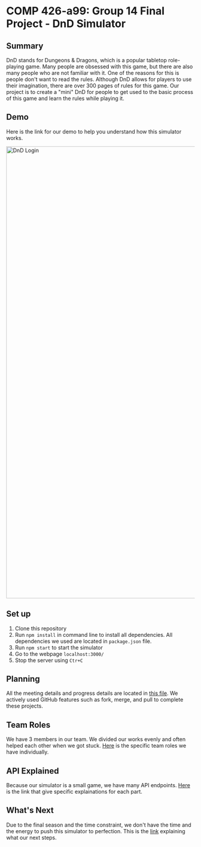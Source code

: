 # COMP 426-a99: Group 14 Final Project - DnD Simulator
## Summary

DnD stands for Dungeons & Dragons, which is a popular tabletop role-playing game. Many people are obsessed with this game, but there are also many people who are not familiar with it. One of the reasons for this is people don't want to read the rules. Although DnD allows for players to use their imagination, there are over 300 pages of rules for this game. Our project is to create a "mini" DnD for people to get used to the basic process of this game and learn the rules while playing it.

## Demo

Here is the link for our demo to help you understand how this simulator works.

<img width="1208" alt="DnD Login" src="https://user-images.githubusercontent.com/77816197/206344686-bce1581d-0369-4833-9c62-cb836f614d39.png">

## Set up

1. Clone this repository
2. Run `npm install` in command line to install all dependencies. All dependencies we used are located in `package.json` file.
3. Run `npm start` to start the simulator
4. Go to the webpage `localhost:3000/`
5. Stop the server using `Ctr+C`

## Planning
All the meeting details and progress details are located in [this file](../main/docs/plan.md). We actively used GitHub features such as fork, merge, and pull to complete these projects.

## Team Roles
We have 3 members in our team. We divided our works evenly and often helped each other when we got stuck. [Here](../main/docs/roles.md) is the specific team roles we have individually.

## API Explained
Because our simulator is a small game, we have many API endpoints. [Here](../main/docs/api_explained.md) is the link that give specific explainations for each part.

## What's Next
Due to the final season and the time constraint, we don't have the time and the energy to push this simulator to perfection. This is the [link](../main/docs/whatsnext.md) explaining what our next steps.
